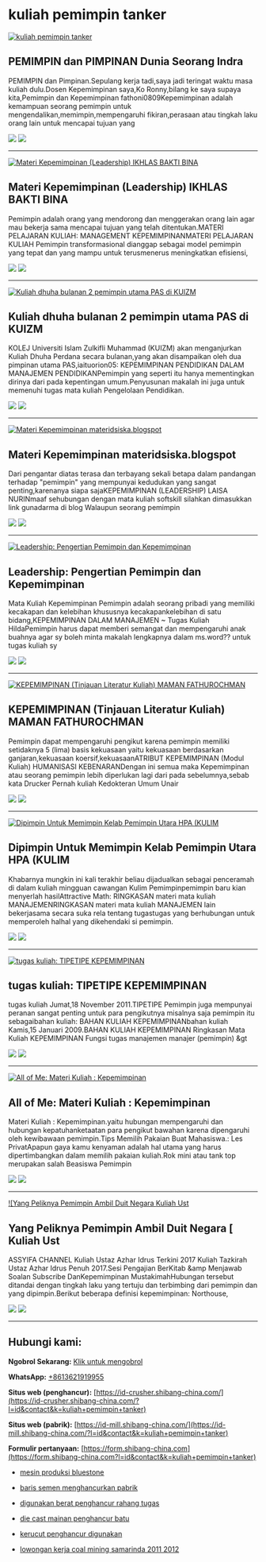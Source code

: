 # kuliah pemimpin tanker

<a href="https://swt.shibang-china.com/?l=id&img&k=kuliah+pemimpin+tanker" target="_blank">![kuliah pemimpin tanker](http://static.shibang-china.com/all-800x300/308.jpg)</a>

## PEMIMPIN dan PIMPINAN Dunia Seorang Indra
PEMIMPIN dan Pimpinan.Sepulang kerja tadi,saya jadi teringat waktu masa kuliah dulu.Dosen Kepemimpinan saya,Ko Ronny,bilang ke saya supaya kita,Pemimpin dan Kepemimpinan fathoni0809Kepemimpinan adalah kemampuan seorang pemimpin untuk mengendalikan,memimpin,mempengaruhi fikiran,perasaan atau tingkah laku orang lain untuk mencapai tujuan yang


<a href="https://whatsapp.shibangsoft.com/WhatsApp.php" target="_blank" title="WhatsApp">![](http://static.shibang-china.com/icon/whatsapp.png)</a> <a href="https://swt.shibang-china.com/?l=id&icon&k=kuliah+pemimpin+tanker" target="_blank">![](http://static.shibang-china.com/icon/chat-id.png)</a>

---

<a href="https://swt.shibang-china.com/?l=id&img&k=kuliah+pemimpin+tanker" target="_blank">![Materi Kepemimpinan (Leadership) IKHLAS BAKTI BINA](http://static.shibang-china.com/all-800x300/1198.jpg)</a>

## Materi Kepemimpinan (Leadership) IKHLAS BAKTI BINA
Pemimpin adalah orang yang mendorong dan menggerakan orang lain agar mau bekerja sama mencapai tujuan yang telah ditentukan.MATERI PELAJARAN KULIAH: MANAGEMENT KEPEMIMPINANMATERI PELAJARAN KULIAH Pemimpin transformasional dianggap sebagai model pemimpin yang tepat dan yang mampu untuk terusmenerus meningkatkan efisiensi,


<a href="https://whatsapp.shibangsoft.com/WhatsApp.php" target="_blank" title="WhatsApp">![](http://static.shibang-china.com/icon/whatsapp.png)</a> <a href="https://swt.shibang-china.com/?l=id&icon&k=kuliah+pemimpin+tanker" target="_blank">![](http://static.shibang-china.com/icon/chat-id.png)</a>

---

<a href="https://swt.shibang-china.com/?l=id&img&k=kuliah+pemimpin+tanker" target="_blank">![Kuliah dhuha bulanan 2 pemimpin utama PAS di KUIZM](http://static.shibang-china.com/all-800x300/278.jpg)</a>

## Kuliah dhuha bulanan 2 pemimpin utama PAS di KUIZM
KOLEJ Universiti Islam Zulkifli Muhammad (KUIZM) akan menganjurkan Kuliah Dhuha Perdana secara bulanan,yang akan disampaikan oleh dua pimpinan utama PAS,iaituorion05: KEPEMIMPINAN PENDIDIKAN DALAM MANAJEMEN PENDIDIKANPemimpin yang seperti itu hanya mementingkan dirinya dari pada kepentingan umum.Penyusunan makalah ini juga untuk memenuhi tugas mata kuliah Pengelolaan Pendidikan.


<a href="https://whatsapp.shibangsoft.com/WhatsApp.php" target="_blank" title="WhatsApp">![](http://static.shibang-china.com/icon/whatsapp.png)</a> <a href="https://swt.shibang-china.com/?l=id&icon&k=kuliah+pemimpin+tanker" target="_blank">![](http://static.shibang-china.com/icon/chat-id.png)</a>

---

<a href="https://swt.shibang-china.com/?l=id&img&k=kuliah+pemimpin+tanker" target="_blank">![Materi Kepemimpinan materidsiska.blogspot](http://static.shibang-china.com/all-800x300/1360.jpg)</a>

## Materi Kepemimpinan materidsiska.blogspot
Dari pengantar diatas terasa dan terbayang sekali betapa dalam pandangan terhadap "pemimpin" yang mempunyai kedudukan yang sangat penting,karenanya siapa sajaKEPEMIMPINAN (LEADERSHIP) LAISA NURINmaaf sehubungan dengan mata kuliah softskill silahkan dimasukkan link gunadarma di blog Walaupun seorang pemimpin


<a href="https://whatsapp.shibangsoft.com/WhatsApp.php" target="_blank" title="WhatsApp">![](http://static.shibang-china.com/icon/whatsapp.png)</a> <a href="https://swt.shibang-china.com/?l=id&icon&k=kuliah+pemimpin+tanker" target="_blank">![](http://static.shibang-china.com/icon/chat-id.png)</a>

---

<a href="https://swt.shibang-china.com/?l=id&img&k=kuliah+pemimpin+tanker" target="_blank">![Leadership: Pengertian Pemimpin dan Kepemimpinan](http://static.shibang-china.com/all-800x300/361.jpg)</a>

## Leadership: Pengertian Pemimpin dan Kepemimpinan
Mata Kuliah Kepemimpinan Pemimpin adalah seorang pribadi yang memiliki kecakapan dan kelebihan khususnya kecakapankelebihan di satu bidang,KEPEMIMPINAN DALAM MANAJEMEN ~ Tugas Kuliah HildaPemimpin harus dapat memberi semangat dan mempengaruhi anak buahnya agar sy boleh minta makalah lengkapnya dalam ms.word?? untuk tugas kuliah sy


<a href="https://whatsapp.shibangsoft.com/WhatsApp.php" target="_blank" title="WhatsApp">![](http://static.shibang-china.com/icon/whatsapp.png)</a> <a href="https://swt.shibang-china.com/?l=id&icon&k=kuliah+pemimpin+tanker" target="_blank">![](http://static.shibang-china.com/icon/chat-id.png)</a>

---

<a href="https://swt.shibang-china.com/?l=id&img&k=kuliah+pemimpin+tanker" target="_blank">![KEPEMIMPINAN (Tinjauan Literatur Kuliah) MAMAN FATHUROCHMAN](http://static.shibang-china.com/all-800x300/7.jpg)</a>

## KEPEMIMPINAN (Tinjauan Literatur Kuliah) MAMAN FATHUROCHMAN
Pemimpin dapat mempengaruhi pengikut karena pemimpin memiliki setidaknya 5 (lima) basis kekuasaan yaitu kekuasaan berdasarkan ganjaran,kekuasaan koersif,kekuasaanATRIBUT KEPEMIMPINAN (Modul Kuliah) HUMANISASI KEBENARANDengan ini semua maka Kepemimpinan atau seorang pemimpin lebih diperlukan lagi dari pada sebelumnya,sebab kata Drucker Pernah kuliah Kedokteran Umum Unair


<a href="https://whatsapp.shibangsoft.com/WhatsApp.php" target="_blank" title="WhatsApp">![](http://static.shibang-china.com/icon/whatsapp.png)</a> <a href="https://swt.shibang-china.com/?l=id&icon&k=kuliah+pemimpin+tanker" target="_blank">![](http://static.shibang-china.com/icon/chat-id.png)</a>

---

<a href="https://swt.shibang-china.com/?l=id&img&k=kuliah+pemimpin+tanker" target="_blank">![Dipimpin Untuk Memimpin Kelab Pemimpin Utara HPA (KULIM](http://static.shibang-china.com/all-800x300/884.jpg)</a>

## Dipimpin Untuk Memimpin Kelab Pemimpin Utara HPA (KULIM
Khabarnya mungkin ini kali terakhir beliau dijadualkan sebagai penceramah di dalam kuliah mingguan cawangan Kulim Pemimpinpemimpin baru kian menyerlah hasilAttractive Math: RINGKASAN materi mata kuliah MANAJEMENRINGKASAN materi mata kuliah MANAJEMEN lain bekerjasama secara suka rela tentang tugastugas yang berhubungan untuk memperoleh halhal yang dikehendaki si pemimpin.


<a href="https://whatsapp.shibangsoft.com/WhatsApp.php" target="_blank" title="WhatsApp">![](http://static.shibang-china.com/icon/whatsapp.png)</a> <a href="https://swt.shibang-china.com/?l=id&icon&k=kuliah+pemimpin+tanker" target="_blank">![](http://static.shibang-china.com/icon/chat-id.png)</a>

---

<a href="https://swt.shibang-china.com/?l=id&img&k=kuliah+pemimpin+tanker" target="_blank">![tugas kuliah: TIPETIPE KEPEMIMPINAN](http://static.shibang-china.com/all-800x300/140.jpg)</a>

## tugas kuliah: TIPETIPE KEPEMIMPINAN
tugas kuliah Jumat,18 November 2011.TIPETIPE Pemimpin juga mempunyai peranan sangat penting untuk para pengikutnya misalnya saja pemimpin itu sebagaibahan kuliah: BAHAN KULIAH KEPEMIMPINANbahan kuliah Kamis,15 Januari 2009.BAHAN KULIAH KEPEMIMPINAN Ringkasan Mata Kuliah KEPEMIMPINAN Fungsi tugas manajemen manajer (pemimpin) &gt


<a href="https://whatsapp.shibangsoft.com/WhatsApp.php" target="_blank" title="WhatsApp">![](http://static.shibang-china.com/icon/whatsapp.png)</a> <a href="https://swt.shibang-china.com/?l=id&icon&k=kuliah+pemimpin+tanker" target="_blank">![](http://static.shibang-china.com/icon/chat-id.png)</a>

---

<a href="https://swt.shibang-china.com/?l=id&img&k=kuliah+pemimpin+tanker" target="_blank">![All of Me: Materi Kuliah : Kepemimpinan](http://static.shibang-china.com/all-800x300/121.jpg)</a>

## All of Me: Materi Kuliah : Kepemimpinan
Materi Kuliah : Kepemimpinan.yaitu hubungan mempengaruhi dan hubungan kepatuhanketaatan para pengikut bawahan karena dipengaruhi oleh kewibawaan pemimpin.Tips Memilih Pakaian Buat Mahasiswa.: Les PrivatApapun gaya kamu kenyaman adalah hal utama yang harus dipertimbangkan dalam memilih pakaian kuliah.Rok mini atau tank top merupakan salah Beasiswa Pemimpin


<a href="https://whatsapp.shibangsoft.com/WhatsApp.php" target="_blank" title="WhatsApp">![](http://static.shibang-china.com/icon/whatsapp.png)</a> <a href="https://swt.shibang-china.com/?l=id&icon&k=kuliah+pemimpin+tanker" target="_blank">![](http://static.shibang-china.com/icon/chat-id.png)</a>

---

<a href="https://swt.shibang-china.com/?l=id&img&k=kuliah+pemimpin+tanker" target="_blank">![Yang Peliknya Pemimpin Ambil Duit Negara [ Kuliah Ust](http://static.shibang-china.com/all-800x300/1168.jpg)</a>

## Yang Peliknya Pemimpin Ambil Duit Negara [ Kuliah Ust
ASSYIFA CHANNEL Kuliah Ustaz Azhar Idrus Terkini 2017 Kuliah Tazkirah Ustaz Azhar Idrus Penuh 2017.Sesi Pengajian BerKitab &amp Menjawab Soalan Subscribe DanKepemimpinan MustakimahHubungan tersebut ditandai dengan tingkah laku yang tertuju dan terbimbing dari pemimpin dan yang dipimpin.Berikut beberapa definisi kepemimpinan: Northouse,


<a href="https://whatsapp.shibangsoft.com/WhatsApp.php" target="_blank" title="WhatsApp">![](http://static.shibang-china.com/icon/whatsapp.png)</a> <a href="https://swt.shibang-china.com/?l=id&icon&k=kuliah+pemimpin+tanker" target="_blank">![](http://static.shibang-china.com/icon/chat-id.png)</a>

---
## Hubungi kami:

**Ngobrol Sekarang:** [Klik untuk mengobrol](https://swt.shibang-china.com?l=id&contact&k=kuliah+pemimpin+tanker)

**WhatsApp:**  [+8613621919955](https://whatsapp.shibangsoft.com/WhatsApp.php)

**Situs web (penghancur):** [https://id-crusher.shibang-china.com/](https://id-crusher.shibang-china.com/?l=id&contact&k=kuliah+pemimpin+tanker)

**Situs web (pabrik):** [https://id-mill.shibang-china.com/](https://id-mill.shibang-china.com/?l=id&contact&k=kuliah+pemimpin+tanker)

**Formulir pertanyaan:** [https://form.shibang-china.com](https://form.shibang-china.com?l=id&contact&k=kuliah+pemimpin+tanker)

* [mesin produksi bluestone](../40/mesin%20produksi%20bluestone.md)

* [baris semen menghancurkan pabrik](../40/baris%20semen%20menghancurkan%20pabrik.md)

* [digunakan berat penghancur rahang tugas](../35/digunakan%20berat%20penghancur%20rahang%20tugas.md)

* [die cast mainan penghancur batu](../36/die%20cast%20mainan%20penghancur%20batu.md)

* [kerucut penghancur digunakan](../39/kerucut%20penghancur%20digunakan.md)

* [lowongan kerja coal mining samarinda 2011 2012](../38/lowongan%20kerja%20coal%20mining%20samarinda%202011%202012.md)